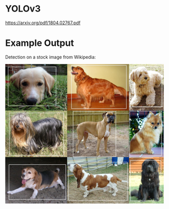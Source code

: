 # YOLOv3

https://arxiv.org/pdf/1804.02767.pdf

# Example Output

Detection on a stock image from Wikipedia:

<img src="https://github.com/benjaminrwilson/yolov3/blob/master/results/Collage_of_Nine_Dogs.jpg" width="608">  
